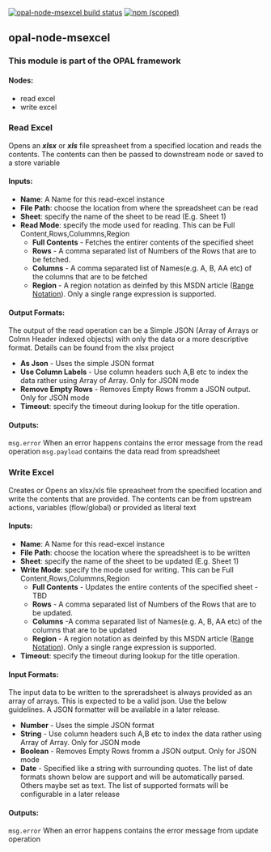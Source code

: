 [![opal-node-msexcel build status](https://frozen-fortress-98851.herokuapp.com/telligro/opal-nodes/1/badge?subject=build)](https://travis-ci.org/telligro/opal-nodes) [![npm (scoped)](https://img.shields.io/npm/v/@torpadev/opal-node-msexcel.svg)](https://www.npmjs.com/package/@torpadev/opal-node-msexcel)
## opal-node-msexcel
### This module is part of the OPAL framework
#### Nodes: 
* read excel 
* write excel
### Read Excel
Opens an **_xlsx_** or **_xls_** file spreasheet from a specified location and reads the contents. The contents can then be passed to downstream node or saved to a store variable
#### Inputs:
* **Name**: A Name for this read-excel instance
* **File Path**: choose the location from where the spreadsheet can be read
* **Sheet**: specify the name of the sheet to be read (E.g. Sheet 1)
* **Read Mode**: specify the mode used for reading. This can be Full Content,Rows,Colummns,Region
    * **Full Contents** - Fetches the entirer contents of the specified sheet  
    * **Rows** - A comma separated list of Numbers of the Rows that are to be fetched.  
    * **Columns** - A comma separated list of Names(e.g. A, B, AA etc) of the columns that are to be fetched
    * **Region** - A region notation as deinfed by this MSDN article ([Range Notation](https://msdn.microsoft.com/en-us/library/bb211395(v=office.12).aspx)). Only a single range expression is supported.
#### Output Formats: 
The output of the read operation can be a Simple JSON (Array of Arrays or Colmn Header indexed objects) with only the data or a more descriptive format. Details can be found from the xlsx project  
* **As Json** - Uses the simple JSON format
* **Use Column Labels** - Use column headers such A,B etc to index the data rather using Array of Array. Only for JSON mode
* **Remove Empty Rows** - Removes Empty Rows fromm a JSON output. Only for JSON mode
* **Timeout**: specify the timeout during lookup for the title operation.  
#### Outputs:
`msg.error` When an error happens contains the error message from the read operation
`msg.payload` contains the data read from spreadsheet

### Write Excel
Creates or Opens an xlsx/xls file spreasheet from the specified location and write the contents that are provided. The contents can be from upstream actions, variables (flow/global) or provided as literal text
#### Inputs:
* **Name**: A Name for this read-excel instance
* **File Path**: choose the location where the spreadsheet is to be written
* **Sheet**: specify the name of the sheet to be updated (E.g. Sheet 1)
* **Write Mode**: specify the mode used for writing. This can be Full Content,Rows,Colummns,Region
    * **Full Contents** - Updates the entire contents of the specified sheet - TBD
    * **Rows** - A comma separated list of Numbers of the Rows that are to be updated.
    * **Columns** -A comma separated list of Names(e.g. A, B, AA etc) of the columns that are to be updated
    * **Region** - A region notation as deinfed by this MSDN article ([Range Notation](https://msdn.microsoft.com/en-us/library/bb211395(v=office.12).aspx)). Only a single range expression is supported.
* **Timeout**: specify the timeout during lookup for the title operation.
#### Input Formats: 
The input data to be written to the spreradsheet is always provided as an array of arrays. This
				is expected to be a valid json. Use the below guidelines. A JSON formatter will be available in a later release.

* **Number** - Uses the simple JSON format
* **String** - Use column headers such A,B etc to index the data rather using Array of Array. Only for JSON mode
* **Boolean** - Removes Empty Rows fromm a JSON output. Only for JSON mode
* **Date** - Specified like a string with surrounding quotes. The list of date formats shown below are support and will be automatically parsed. Others maybe set as text. The list of supported formats will be configurable in a later release
#### Outputs:
`msg.error` When an error happens contains the error message from update operation

